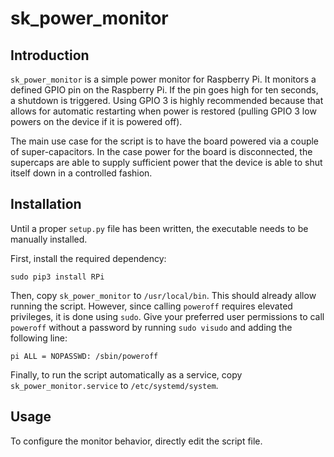 sk_power_monitor
================

Introduction
------------

`sk_power_monitor` is a simple power monitor for Raspberry Pi. It 
monitors a defined GPIO pin on the Raspberry Pi. If the pin goes
high for ten seconds, a shutdown is triggered. Using GPIO 3 is highly
recommended because that allows for automatic restarting when power
is restored (pulling GPIO 3 low powers on the device if it is powered
off).

The main use case for the script is to have the board powered via
a couple of super-capacitors. In the case power for the board is
disconnected, the supercaps are able to supply sufficient power
that the device is able to shut itself down in a controlled fashion.

Installation
------------

Until a proper `setup.py` file has been written, the executable needs 
to be manually installed. 

First, install the required dependency:

    sudo pip3 install RPi

Then, copy `sk_power_monitor` to `/usr/local/bin`. This should already
allow running the script. However, since calling `poweroff` requires
elevated privileges, it is done using `sudo`. Give your preferred user
permissions to call `poweroff` without a password by running `sudo visudo`
and adding the following line:

    pi ALL = NOPASSWD: /sbin/poweroff

Finally, to run the script automatically as a service, copy 
`sk_power_monitor.service` to `/etc/systemd/system`.


Usage
-----

To configure the monitor behavior, directly edit the script file.
